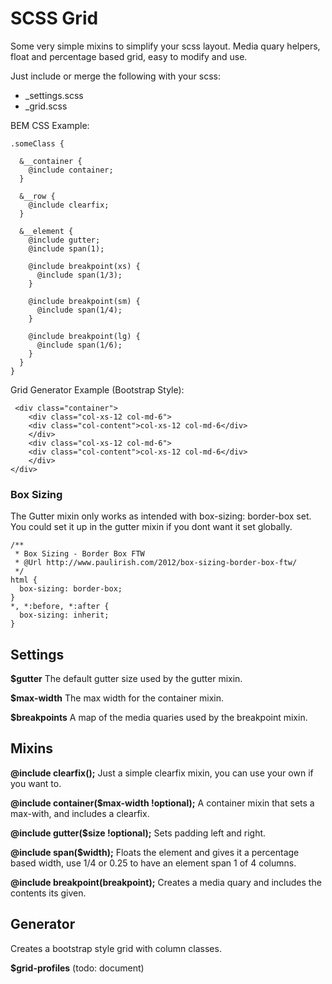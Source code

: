 # SCSS Grid
Some very simple mixins to simplify your scss layout.
Media quary helpers, float and percentage based grid, easy to modify and use.

Just include or merge the following with your scss:

- _settings.scss
- _grid.scss

BEM CSS Example:

    .someClass {

      &__container {
        @include container;
      }

      &__row {
        @include clearfix;
      }

      &__element {
        @include gutter;
        @include span(1);

        @include breakpoint(xs) {
          @include span(1/3);
        }

        @include breakpoint(sm) {
          @include span(1/4);
        }
        
        @include breakpoint(lg) {
          @include span(1/6);
        }
      }
    }


Grid Generator Example (Bootstrap Style):

     <div class="container">
        <div class="col-xs-12 col-md-6">
        <div class="col-content">col-xs-12 col-md-6</div>
        </div>
        <div class="col-xs-12 col-md-6">
        <div class="col-content">col-xs-12 col-md-6</div>
        </div>
    </div>


### Box Sizing
The Gutter mixin only works as intended with box-sizing: border-box set.  
You could set it up in the gutter mixin if you dont want it set globally.

    /**
     * Box Sizing - Border Box FTW
     * @Url http://www.paulirish.com/2012/box-sizing-border-box-ftw/
     */
    html {
      box-sizing: border-box;
    }
    *, *:before, *:after {
      box-sizing: inherit;
    } 

## Settings
**$gutter**
The default gutter size used by the gutter mixin.


**$max-width**
The max width for the container mixin.


**$breakpoints**
A map of the media quaries used by the breakpoint mixin.  


## Mixins
**@include clearfix();**
Just a simple clearfix mixin, you can use your own if you want to.


**@include container($max-width !optional);**
A container mixin that sets a max-with, and includes a clearfix.


**@include gutter($size !optional);**
Sets padding left and right.


**@include span($width);**
Floats the element and gives it a percentage based width, use 1/4 or 0.25 to have an element span 1 of 4 columns.


**@include breakpoint(breakpoint);**
Creates a media quary and includes the contents its given.


## Generator
Creates a bootstrap style grid with column classes.

**$grid-profiles**  (todo: document)

